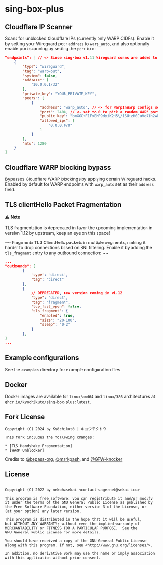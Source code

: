 # sing-box-plus

## Cloudflare IP Scanner

Scans for unblocked Cloudflare IPs (currently only WARP CIDRs).
Enable it by setting your Wireguard peer `address`  to `warp_auto`, and also optionally enable port scanning by setting the `port` to `0`:

```json
"endpoints": [ // <- Since sing-box v1.11 Wireguard conns are added to `endpoints`
    {
        "type": "wireguard",
        "tag": "warp-out",
        "system": false,
        "address": [
            "10.0.0.1/32"
        ],
        "private_key": "YOUR_PRIVATE_KEY",
        "peers": [
            {
                "address": "warp_auto", // <- for WarpInWarp configs set this to the original value `engage.cloudflareclient.com` to disable ip scanner and noise generator for the tunneled warp connection
                "port": 2408, // <- set to 0 to pick a random WARP port or set it to a fixed port like this to scan endpoints only with this port
                "public_key": "bmXOC+F1FxEMF9dyiK2H5\/1SUtzH0JuVo51h2wPfgyo=",
                "allowed_ips": [
                    "0.0.0.0/0"
                ]
            }
        ],
        "mtu": 1280
    }
]        
```

## Cloudflare WARP blocking bypass

Bypasses Cloudflare WARP blockings by applying certain Wireguard hacks.
Enabled by default for WARP endpoints with `warp_auto` set as their `address` field.

## TLS clientHello Packet Fragmentation
#### ⚠️ Note
TLS fragmentation is deprecated in favor the upcoming implementation in version 1.12 by upstream, keep an eye on this space!

~~ Fragments TLS ClientHello packets in multiple segments, making it harder to drop connections based on SNI filtering.
Enable it by adding the `tls_fragment` entry to any outbound connection: ~~

```json
...
"outbounds": [
        {
            "type": "direct",
            "tag": "direct"
        },
        {
            // DEPRECATED, new version coming in v1.12
            "type": "direct",
            "tag": "fragment",
            "tcp_fast_open": false,
            "tls_fragment": {
                "enabled": true,
                "size": "20-100",
                "sleep": "0-2"
            }
        },
]
...
```

## Example configurations

See the `examples` directory for example configuration files.

## Docker

Docker images are available for `linux/amd64` and `linux/386` architectures at `ghcr.io/kyochikuto/sing-box-plus:latest`.

## Fork License

```text
Copyright (C) 2024 by Kyōchikutō | キョウチクトウ 

This fork includes the following changes:

* [TLS Handshake Fragmentation]
* [WARP Unblocker]
```

Credits to [@bepass-org](https://github.com/bepass-org), [@markpash](https://github.com/markpash), and [@GFW-knocker](https://github.com/GFW-knocker)

## License

```text

Copyright (C) 2022 by nekohasekai <contact-sagernet@sekai.icu>

This program is free software: you can redistribute it and/or modify
it under the terms of the GNU General Public License as published by
the Free Software Foundation, either version 3 of the License, or
(at your option) any later version.

This program is distributed in the hope that it will be useful,
but WITHOUT ANY WARRANTY; without even the implied warranty of
MERCHANTABILITY or FITNESS FOR A PARTICULAR PURPOSE.  See the
GNU General Public License for more details.

You should have received a copy of the GNU General Public License
along with this program. If not, see <http://www.gnu.org/licenses/>.

In addition, no derivative work may use the name or imply association
with this application without prior consent.
```
